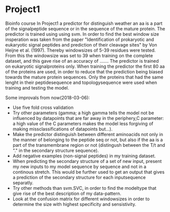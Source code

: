 # Project1
Bioinfo course
In Project1 a predictor for distinguish weather an aa is a part of the signalpeptide sequence or in the sequence of the mature protein. The predictor is trained using using svm.
In order to find the best window size insperation was taken from the paper "Identification of prokaryotic and eukaryotic signal peptides and prediction of their cleavage sites" by Von Heijne et al. (1997). Thereby windowsizes of 5-39 residues were tested. From this the windowsize was set to 39 when training on the complete dataset, and this gave rise of an accuracy of .......
The predictor is trained on eukaryotic signalproteins only. When training the predictor the first 80 aa of the proteins are used, in order to reduce that the prediction being biased towards the mature protein sequences. Only the proteins that had the same lenght in their peptidesequence and topologysequence were used when training and testing the model. 

Some improvals from now(2018-03-06):
- Use five fold cross validation
- Try other parameters (gamma; a high gamma tells the model not be influenced by datapoints that are far away in the periphery,C parameter: a high value of the C parameters makes the model less forgiving of making missclassifications of datapoints but...).
- Make the predictor distinguish between different aminoacids not only in the manner of belonging to the peptide seq or not, but also if the aa is a part of the transmembrane region or not (distingush between the T/t and "." in the secondary structure sequence). 
- Add negative examples (non-signal peptides) in my training dataset.
- When predicting the secondary structure of a set of new input, present my new inputs to my model sequence by sequence and not in a continous stretch. This would be further used to get an output that gives a prediction of the secondary structure for each inputsequence separatly.
- Try other methods than svm.SVC, in order to find the modeltype that give rise of the best description of my data-pattern.
- Look at the confusion matrix for different windowsizes in order to determine the size with highest specificity and sensistivity.
